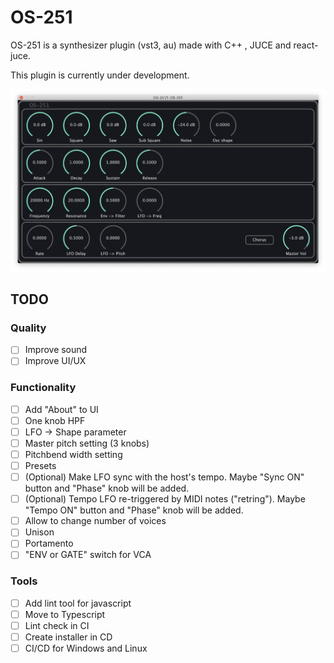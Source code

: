 # OS-251
OS-251 is a synthesizer plugin (vst3, au) made with C++ , JUCE and react-juce.

This plugin is currently under development.

<div align="center"><img src="screenshot.png" width="600px"></div>

## TODO

### Quality

- [ ] Improve sound
- [ ] Improve UI/UX

### Functionality

- [ ] Add "About" to UI
- [ ] One knob HPF
- [ ] LFO -> Shape parameter
- [ ] Master pitch setting (3 knobs)
- [ ] Pitchbend width setting
- [ ] Presets
- [ ] (Optional) Make LFO sync with the host's tempo.
  Maybe "Sync ON" button and "Phase" knob will be added.
- [ ] (Optional) Tempo LFO re-triggered by MIDI notes ("retring").
  Maybe "Tempo ON" button and "Phase" knob will be added.
- [ ] Allow to change number of voices
- [ ] Unison
- [ ] Portamento
- [ ] "ENV or GATE" switch for VCA
### Tools

- [ ] Add lint tool for javascript
- [ ] Move to Typescript
- [ ] Lint check in CI
- [ ] Create installer in CD
- [ ] CI/CD for Windows and Linux